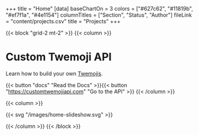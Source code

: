 +++
title = "Home"
[data]
baseChartOn = 3
colors = ["#627c62", "#11819b", "#ef7f1a", "#4e1154"]
columnTitles = ["Section", "Status", "Author"]
fileLink = "content/projects.csv"
title = "Projects"
+++

{{< block "grid-2 mt-2" >}}
{{< column >}}

# Custom Twemoji API

Learn how to build your own [Twemojis](https://twemoji.twitter.com/).

{{< button "docs" "Read the Docs" >}}{{< button "https://customtwemojiapi.com" "Go to the API" >}}
{{< /column >}}

{{< column >}}

{{< svg "/images/home-slideshow.svg" >}}

{{< /column >}}
{{< /block >}}
